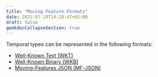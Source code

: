 ```yaml
---
title: "Moving Feature Formats"
date: 2022-07-29T14:28:47+02:00
draft: false
geekdocCollapseSection: true
---
```


Temporal types can be represented in the following formats: 

- [Well-Known Text (WKT)](wkt/)
- [Well-Known Binary (WKB)](wkb/)
- [Moving-Features JSON (MF-JSON)](mfjson/)


